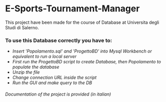 # E-Sports-Tournament-Manager

This project have been made for the course of Database at Universita degli Studi di Salerno.

### To use this Database correctly you have to: 

* _Insert 'Popolamento.sql' and 'ProgettoBD' into Mysql Workbench or equivalent to run a local server_
* _First run the ProgettoBD script to create Database, then Popolamento to populate the database_
* _Unzip the file_
* _Change connection URL inside the script_
* _Run the GUI and make query to the DB_

###### *Documentation of the project is provided (in italian)*
